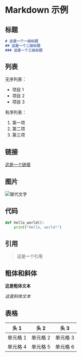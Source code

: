 # Markdown 示例

## 标题

```markdown
# 这是一个一级标题
## 这是一个二级标题
### 这是一个三级标题
```

## 列表

无序列表：
- 项目 1
- 项目 2
- 项目 3

有序列表：
1. 第一项
2. 第二项
3. 第三项

## 链接

[这是一个链接](https://www.example.com)

## 图片

![替代文字](https://www.example.com/image.jpg)

## 代码

```python
def hello_world():
    print("Hello, world!")
```

## 引用

> 这是一个引用

## 粗体和斜体

**这是粗体文本**

*这是斜体文本*

## 表格

| 头 1 | 头 2 | 头 3 |
|------|------|------|
| 单元格 1 | 单元格 2 | 单元格 3 |
| 单元格 4 | 单元格 5 | 单元格 6 |
